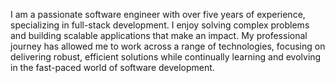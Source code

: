 I am a passionate software engineer with over five years of experience, specializing in full-stack development. I enjoy solving complex problems and building scalable applications that make an impact. My professional journey has allowed me to work across a range of technologies, focusing on delivering robust, efficient solutions while continually learning and evolving in the fast-paced world of software development.

